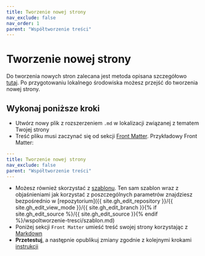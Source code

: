 ```yaml
---
title: Tworzenie nowej strony
nav_exclude: false
nav_order: 1
parent: "Współtworzenie treści"
---
```

# Tworzenie nowej strony

Do tworzenia nowych stron zalecana jest metoda opisana szczegółowo [tutaj](../CONTRIBUTING.html#metoda-alternatywna). Po przygotowaniu lokalnego środowiska możesz przejść do tworzenia nowej strony.

## Wykonaj poniższe kroki
* Utwórz nowy plik z rozszerzeniem `.md` w lokalizacji związanej z tematem Twojej strony
* Treść pliku musi zaczynać się od sekcji [Front Matter](https://jekyllrb.com/docs/front-matter/). Przykładowy Front Matter:

```yaml
---
title: Tworzenie nowej strony
nav_exclude: false
parent: "Współtworzenie treści"
---
```

* Możesz również skorzystać z [szablonu](szablon). Ten sam szablon wraz z objaśnieniami jak korzystać z poszczególnych parametrów znajdziesz bezpośrednio w [repozytorium]({{ site.gh_edit_repository }}/{{ site.gh_edit_view_mode }}/{{ site.gh_edit_branch }}{% if site.gh_edit_source %}/{{ site.gh_edit_source }}{% endif %}/wspoltworzenie-tresci/szablon.md)
* Poniżej sekcji `Front Matter` umieść treść swojej strony korzystając z [Markdown](https://guides.github.com/features/mastering-markdown/#examples)
* **Przetestuj**, a następnie opublikuj zmiany zgodnie z kolejnymi krokami [instrukcji](../CONTRIBUTING.html#wprowadzanie-zmian)